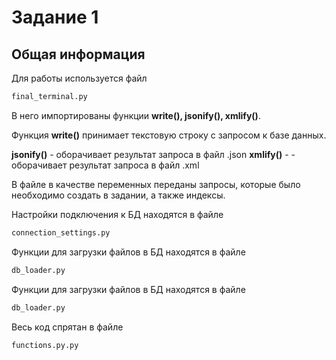 # Задание 1

## Общая информация

Для работы используется файл

```sh
final_terminal.py
```

В него импортированы функции <b>write(), jsonify(), xmlify()</b>.

Функция <b>write()</b> принимает текстовую строку с запросом к базе данных. 

<b>jsonify()</b> - оборачивает результат запроса в файл .json 
<b>xmlify()</b> - - оборачивает результат запроса в файл .xml


В файле в качестве переменных переданы запросы, которые было необходимо создать в задании, а также индексы. 

Настройки подключения к БД находятся в файле 
```sh
connection_settings.py
```

Функции для загрузки файлов в БД находятся в файле
```sh
db_loader.py
```

Функции для загрузки файлов в БД находятся в файле
```sh
db_loader.py
```

Весь код спрятан в файле 
```sh
functions.py.py
```

